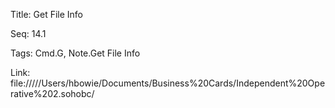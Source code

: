 Title:  Get File Info

Seq:    14.1

Tags:   Cmd.G, Note.Get File Info

Link:   file://///Users/hbowie/Documents/Business%20Cards/Independent%20Operative%202.sohobc/

